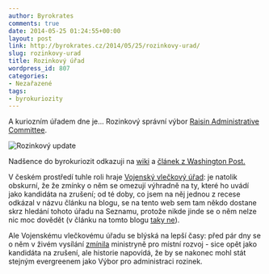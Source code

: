 ```yaml
---
author: Byrokrates
comments: true
date: 2014-05-25 01:24:55+00:00
layout: post
link: http://byrokrates.cz/2014/05/25/rozinkovy-urad/
slug: rozinkovy-urad
title: Rozinkový úřad
wordpress_id: 807
categories:
- Nezařazené
tags:
- byrokuriozity
---
```


A kuriozním úřadem dne je... Rozinkový správní výbor [Raisin Administrative Committee](http://www.raisins.org).

![Rozinkový update](http://ih.constantcontact.com/fs189/1106103828976/img/159.png)

Nadšence do byrokuriozit odkazuji na [wiki](http://en.m.wikipedia.org/wiki/National_Raisin_Reserve) a [článek z Washington Post.](http://www.washingtonpost.com/lifestyle/style/one-growers-grapes-of-wrath/2013/07/07/ebebcfd8-e380-11e2-80eb-3145e2994a55_story.html)

V českém prostředí tuhle roli hraje [Vojenský vlečkový úřad](https://www.google.co.uk/search?q=vojensk%C3%BD+vle%C4%8Dkov%C3%BD+%C3%BA%C5%99ad&oq=vojensky+vleckovy+&sourceid=chrome&es_sm=91&ie=UTF-8): je natolik obskurní, že že zmínky o něm se omezují výhradně na ty, které ho uvádí jako kandidáta na zrušení; od té doby, co jsem na něj jednou z recese odkázal v názvu článku na blogu, se na tento web sem tam někdo dostane skrz hledání tohoto úřadu na Seznamu, protože nikde jinde se o něm nelze nic moc dovědět (v článku na tomto blogu [taky ne](http://byrokrates.cz/za-kolik-se-proda-vojensky-vleckovy-urad/)).

Ale Vojenskému vlečkovému úřadu se blýská na lepší časy: před pár dny se o něm v živém vysílání [zmínila](http://www.ceskatelevize.cz/ct24/domaci/273615-sluzebni-zakon-ma-konkretni-parametry/) ministryně pro místní rozvoj - sice opět jako kandidáta na zrušení, ale historie napovídá, že by se nakonec mohl stát stejným evergreenem jako Výbor pro administraci rozinek.
